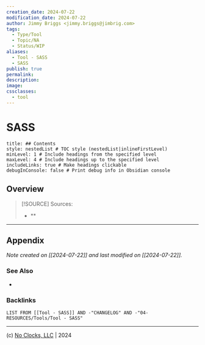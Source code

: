 ```yaml
---
creation_date: 2024-07-22
modification_date: 2024-07-22
author: Jimmy Briggs <jimmy.briggs@jimbrig.com>
tags:
  - Type/Tool
  - Topic/NA
  - Status/WIP
aliases:
  - Tool - SASS
  - SASS
publish: true
permalink:
description:
image:
cssclasses:
  - tool
---
```



# SASS

```table-of-contents
title: ## Contents 
style: nestedList # TOC style (nestedList|inlineFirstLevel)
minLevel: 1 # Include headings from the specified level
maxLevel: 4 # Include headings up to the specified level
includeLinks: true # Make headings clickable
debugInConsole: false # Print debug info in Obsidian console
```

## Overview

> [!SOURCE] Sources:
> - **

***

## Appendix

*Note created on [[2024-07-22]] and last modified on [[2024-07-22]].*

### See Also

- 

### Backlinks

```dataview
LIST FROM [[Tool - SASS]] AND -"CHANGELOG" AND -"04-RESOURCES/Tools/Tool - SASS"
```

***

(c) [No Clocks, LLC](https://github.com/noclocks) | 2024